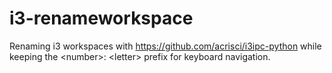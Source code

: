 # i3-renameworkspace
Renaming i3 workspaces with https://github.com/acrisci/i3ipc-python while keeping the &lt;number>: &lt;letter> prefix for keyboard navigation.
